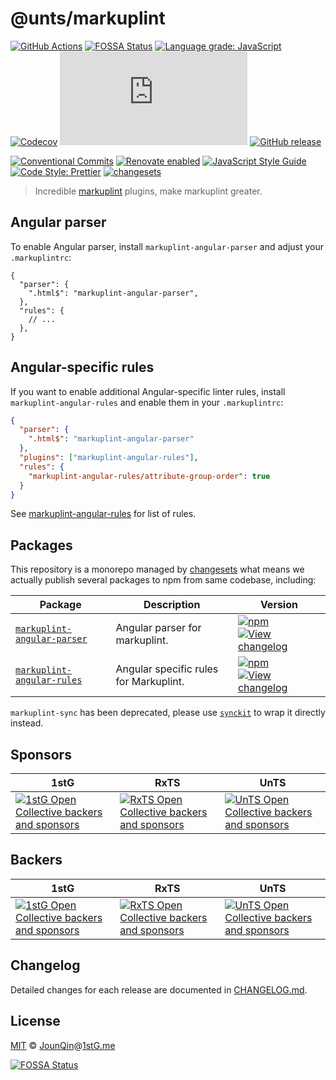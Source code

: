 # @unts/markuplint

[![GitHub Actions](https://github.com/un-ts/markuplint/workflows/CI/badge.svg)](https://github.com/un-ts/markuplint/actions/workflows/ci.yml)
[![FOSSA Status](https://app.fossa.com/api/projects/git%2Bgithub.com%2Fun-ts%2Fmarkuplint.svg?type=shield)](https://app.fossa.com/projects/git%2Bgithub.com%2Fun-ts%2Fmarkuplint?ref=badge_shield)
[![Language grade: JavaScript](https://img.shields.io/lgtm/grade/javascript/g/un-ts/markuplint.svg?logo=lgtm&logoWidth=18)](https://lgtm.com/projects/g/un-ts/markuplint/context:javascript)
[![Codecov](https://img.shields.io/codecov/c/gh/un-ts/markuplint)](https://codecov.io/gh/un-ts/markuplint)
[![type-coverage](https://img.shields.io/badge/dynamic/json.svg?label=type-coverage&prefix=%E2%89%A5&suffix=%&query=$.typeCoverage.atLeast&uri=https%3A%2F%2Fraw.githubusercontent.com%2Fun-ts%2Feslint%2Fmain%2Fpackage.json)](https://github.com/plantain-00/type-coverage)
[![GitHub release](https://img.shields.io/github/release/un-ts/markuplint)](https://github.com/un-ts/markuplint/releases)

[![Conventional Commits](https://img.shields.io/badge/conventional%20commits-1.0.0-yellow.svg)](https://conventionalcommits.org)
[![Renovate enabled](https://img.shields.io/badge/renovate-enabled-brightgreen.svg)](https://renovatebot.com)
[![JavaScript Style Guide](https://img.shields.io/badge/code_style-standard-brightgreen.svg)](https://standardjs.com)
[![Code Style: Prettier](https://img.shields.io/badge/code_style-prettier-ff69b4.svg)](https://github.com/prettier/prettier)
[![changesets](https://img.shields.io/badge/maintained%20with-changesets-176de3.svg)](https://github.com/changesets/changesets)

> Incredible [markuplint][] plugins, make markuplint greater.

## Angular parser

To enable Angular parser, install `markuplint-angular-parser` and adjust your `.markuplintrc`:

```jsonc
{
  "parser": {
    ".html$": "markuplint-angular-parser",
  },
  "rules": {
    // ...
  },
}
```

## Angular-specific rules

If you want to enable additional Angular-specific linter rules, install `markuplint-angular-rules` and enable them in your `.markuplintrc`:

```json
{
  "parser": {
    ".html$": "markuplint-angular-parser"
  },
  "plugins": ["markuplint-angular-rules"],
  "rules": {
    "markuplint-angular-rules/attribute-group-order": true
  }
}
```

See [markuplint-angular-rules](./packages/angular-rules/README.md) for list of rules.

## Packages

This repository is a monorepo managed by [changesets][] what means we actually publish several packages to npm from same codebase, including:

| Package                                                 | Description                            | Version                                                                                                                                                                                                                                                         |
| ------------------------------------------------------- | -------------------------------------- | --------------------------------------------------------------------------------------------------------------------------------------------------------------------------------------------------------------------------------------------------------------- |
| [`markuplint-angular-parser`](/packages/angular-parser) | Angular parser for markuplint.         | [![npm](https://img.shields.io/npm/v/markuplint-angular-parser.svg)](https://www.npmjs.com/package/markuplint-angular-parser) [![View changelog](https://img.shields.io/badge/changelog-explore-brightgreen)](https://changelogs.xyz/markuplint-angular-parser) |
| [`markuplint-angular-rules`](/packages/angular-rules)   | Angular specific rules for Markuplint. | [![npm](https://img.shields.io/npm/v/markuplint-angular-rules.svg)](https://www.npmjs.com/package/markuplint-angular-rules) [![View changelog](https://img.shields.io/badge/changelog-explore-brightgreen)](https://changelogs.xyz/markuplint-angular-rules)    |

`markuplint-sync` has been deprecated, please use [`synckit`][] to wrap it directly instead.

## Sponsors

| 1stG                                                                                                                               | RxTS                                                                                                                               | UnTS                                                                                                                               |
| ---------------------------------------------------------------------------------------------------------------------------------- | ---------------------------------------------------------------------------------------------------------------------------------- | ---------------------------------------------------------------------------------------------------------------------------------- |
| [![1stG Open Collective backers and sponsors](https://opencollective.com/1stG/organizations.svg)](https://opencollective.com/1stG) | [![RxTS Open Collective backers and sponsors](https://opencollective.com/rxts/organizations.svg)](https://opencollective.com/rxts) | [![UnTS Open Collective backers and sponsors](https://opencollective.com/unts/organizations.svg)](https://opencollective.com/unts) |

## Backers

| 1stG                                                                                                                             | RxTS                                                                                                                             | UnTS                                                                                                                             |
| -------------------------------------------------------------------------------------------------------------------------------- | -------------------------------------------------------------------------------------------------------------------------------- | -------------------------------------------------------------------------------------------------------------------------------- |
| [![1stG Open Collective backers and sponsors](https://opencollective.com/1stG/individuals.svg)](https://opencollective.com/1stG) | [![RxTS Open Collective backers and sponsors](https://opencollective.com/rxts/individuals.svg)](https://opencollective.com/rxts) | [![UnTS Open Collective backers and sponsors](https://opencollective.com/unts/individuals.svg)](https://opencollective.com/unts) |

## Changelog

Detailed changes for each release are documented in [CHANGELOG.md](./CHANGELOG.md).

## License

[MIT][] © [JounQin][]@[1stG.me][]

[![FOSSA Status](https://app.fossa.com/api/projects/git%2Bgithub.com%2Fun-ts%2Fmarkuplint.svg?type=large)](https://app.fossa.com/projects/git%2Bgithub.com%2Fun-ts%2Fmarkuplint?ref=badge_large)

[1stg.me]: https://www.1stg.me
[changesets]: https://GitHub.com/atlassian/changesets
[jounqin]: https://GitHub.com/JounQin
[markuplint]: https://GitHub.com/markuplint/markuplint
[mit]: http://opensource.org/licenses/MIT
[`synckit`]: https://github.com/un-ts/synckit
